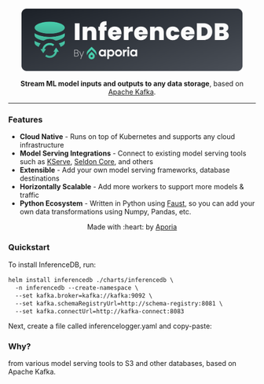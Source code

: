 <p align="center">
    <img src="docs/logo.svg" width="450" />
    
</p>
<p align="center"><b>Stream ML model inputs and outputs to any data storage</b>, based on <a href="https://kafka.apache.org">Apache Kafka</a>.</p>

---

### Features

* **Cloud Native** - Runs on top of Kubernetes and supports any cloud infrastructure
* **Model Serving Integrations** - Connect to existing model serving tools such as [KServe](https://kserve.github.io/website/), [Seldon Core](https://github.com/SeldonIO/seldon-core), and others
* **Extensible** - Add your own model serving frameworks, database destinations
* **Horizontally Scalable** - Add more workers to support more models & traffic 
* **Python Ecosystem** - Written in Python using [Faust](https://faust.readthedocs.io/en/latest/), so you can add your own data transformations using Numpy, Pandas, etc.

<p align="center">Made with :heart: by <a href="https://www.aporia.com?utm_source=github&utm_medium=github&utm_campaign=mlnotify" target="_blank">Aporia</a></p>


### Quickstart

To install InferenceDB, run:

    helm install inferencedb ./charts/inferencedb \
      -n inferencedb --create-namespace \
      --set kafka.broker=kafka://kafka:9092 \
      --set kafka.schemaRegistryUrl=http://schema-registry:8081 \
      --set kafka.connectUrl=http://kafka-connect:8083

Next, create a file called inferencelogger.yaml and copy-paste:


### Why?

from various model serving tools to S3 and other databases, based on Apache Kafka.
